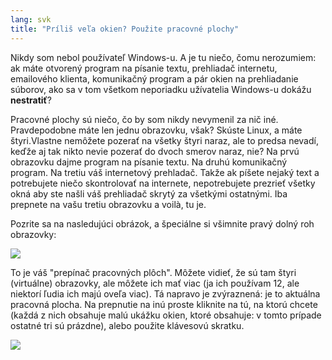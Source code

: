 ```yaml
---
lang: svk
title: "Príliš veľa okien? Použite pracovné plochy"
---
```


Nikdy som nebol používateľ Windows-u. A je tu niečo, čomu nerozumiem: ak máte otvorený program na písanie textu, prehliadač internetu, emailového klienta, komunikačný program a pár okien na prehliadanie súborov, ako sa v tom všetkom neporiadku užívatelia Windows-u dokážu <b>nestratiť</b>?

Pracovné plochy sú niečo, čo by som nikdy nevymenil za nič iné. Pravdepodobne máte len jednu obrazovku, však? Skúste Linux, a máte štyri.Vlastne nemôžete pozerať na všetky štyri naraz, ale to predsa nevadí, keďže aj tak nikto nevie pozerať do dvoch smerov naraz, nie? Na prvú obrazovku dajme program na písanie textu. Na druhú komunikačný program. Na tretiu váš internetový prehladač. Takže ak píšete nejaký text a potrebujete niečo skontrolovať na internete, nepotrebujete prezrieť všetky okná aby ste našli váš prehliadač skrytý za všetkými ostatnými. Iba prepnete na vašu tretiu obrazovku a voilà, tu je.

Pozrite sa na nasledujúci obrázok, a špeciálne si všimnite pravý dolný roh obrazovky:

<img src="Images/workspaces.png" border="0"/>

To je váš "prepínač pracovných plôch". Môžete vidieť, že sú tam štyri (virtuálne) obrazovky, ale môžete ich mať viac (ja ich používam 12, ale niektorí ľudia ich majú oveľa viac). Tá napravo je zvýraznená: je to aktuálna pracovná plocha. Na prepnutie na inú proste kliknite na tú, na ktorú chcete (každá z nich obsahuje malú ukážku okien, ktoré obsahuje: v tomto prípade ostatné tri sú prázdne), alebo použite klávesovú skratku.

<img src="Images/workspaces_full.png" border="0"/>




